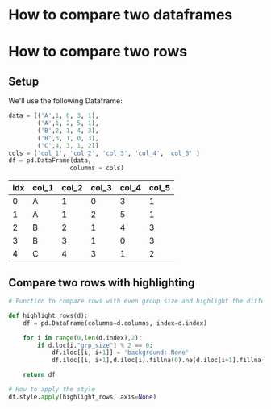 # How to compare two dataframes

# How to compare two rows

## Setup

We'll use the following Dataframe:

```python
data = [('A',1, 0, 3, 1),
        ('A',1, 2, 5, 1),
        ('B',2, 1, 4, 3),
        ('B',3, 1, 0, 3),
        ('C',4, 3, 1, 2)]
cols = ('col_1', 'col_2', 'col_3', 'col_4', 'col_5' )
df = pd.DataFrame(data,
                 columns = cols)
```

|idx|col_1|	col_2|	col_3|	col_4|	col_5|
|---|---|---|---|---|---|
|0|A|1|0|3|1|
|1|A|1|2|5|1|
|2|B|2|1|4|3|
|3|B|3|1|0|3|
|4|C|4|3|1|2|

## Compare two rows with highlighting

```python
# Function to compare rows with even group size and highlight the differences.

def highlight_rows(d):
    df = pd.DataFrame(columns=d.columns, index=d.index)

    for i in range(0,len(d.index),2):
        if d.loc[i,"grp_size"] % 2 == 0:
            df.iloc[[i, i+1]] = 'background: None'
            df.iloc[[i, i+1],d.iloc[i].fillna(0).ne(d.iloc[i+1].fillna(0))] = 'background-color: yellow'

    return df

# How to apply the style
df.style.apply(highlight_rows, axis=None)
```